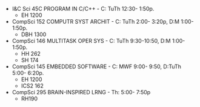 -  I&C Sci   45C     PROGRAM IN C/C++	- C: TuTh   12:30- 1:50p.
	* EH 1200
-  CompSci   152     COMPUTR SYST ARCHIT - C: TuTh   2:00- 3:20p, D:M   1:00- 1:50p. 
	* DBH 1300
-  CompSci   146     MULTITASK OPER SYS - C: TuTh   9:30-10:50, D:M   1:00- 1:50p.
	* HH 262
	* SH 174
- CompSci   145     EMBEDDED SOFTWARE - C: MWF   9:00- 9:50, D:TuTh   5:00- 6:20p.
    * EH 1200
    * ICS2 162
-   CompSci   295     BRAIN-INSPIRED LRNG - Th: 5:00- 7:50p
    * RH190
